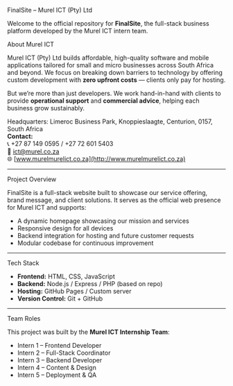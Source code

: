 FinalSite – Murel ICT (Pty) Ltd

Welcome to the official repository for **FinalSite**, the full-stack business platform developed by the Murel ICT intern team.

About Murel ICT

Murel ICT (Pty) Ltd builds affordable, high-quality software and mobile applications tailored for small and micro businesses across South Africa and beyond. We focus on breaking down barriers to technology by offering custom development with **zero upfront costs** — clients only pay for hosting.

But we’re more than just developers. We work hand-in-hand with clients to provide **operational support** and **commercial advice**, helping each business grow sustainably.

Headquarters: 
Limeroc Business Park, Knoppieslaagte, Centurion, 0157, South Africa  
**Contact:**  
📞 +27 87 149 0595 / +27 72 601 5403  
📧 ict@murel.co.za  
🌐 [www.murelmurelict.co.za](http://www.murelmurelict.co.za)

---

Project Overview

FinalSite is a full-stack website built to showcase our service offering, brand message, and client solutions. It serves as the official web presence for Murel ICT and supports:

- A dynamic homepage showcasing our mission and services
- Responsive design for all devices
- Backend integration for hosting and future customer requests
- Modular codebase for continuous improvement

---

Tech Stack

- **Frontend:** HTML, CSS, JavaScript 
- **Backend:** Node.js / Express / PHP (based on repo)
- **Hosting:** GitHub Pages / Custom server
- **Version Control:** Git + GitHub

---

Team Roles

This project was built by the **Murel ICT Internship Team**:
- Intern 1 – Frontend Developer
- Intern 2 – Full-Stack Coordinator
- Intern 3 – Backend Developer
- Intern 4 – Content & Design
- Intern 5 – Deployment & QA

